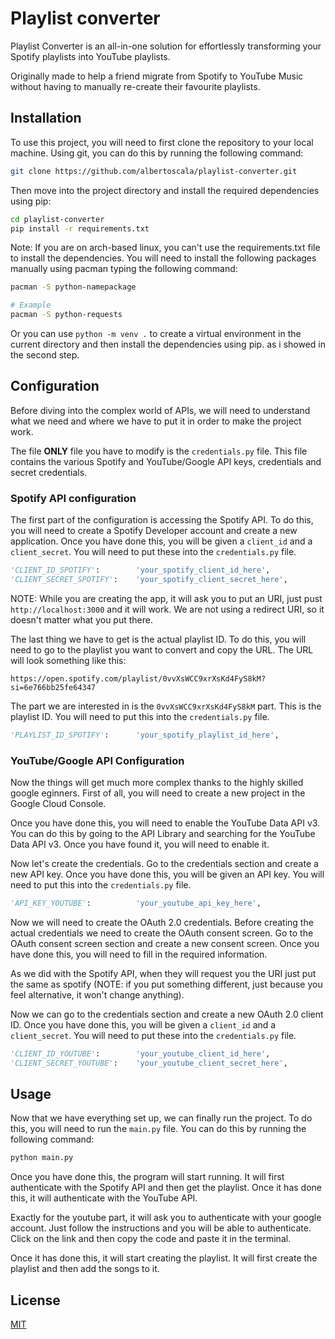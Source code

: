 # Playlist converter

Playlist Converter is an all-in-one solution for effortlessly transforming your Spotify playlists into YouTube playlists.

Originally made to help a friend migrate from Spotify to YouTube Music without having to manually re-create their favourite playlists.

## Installation

To use this project, you will need to first clone the repository to your local machine. Using git, you can do this by running the following command:

```bash
git clone https://github.com/albertoscala/playlist-converter.git
```

Then move into the project directory and install the required dependencies using pip:

```bash
cd playlist-converter
pip install -r requirements.txt
```

Note: If you are on arch-based linux, you can't use the requirements.txt file to install the dependencies. You will need to install the following packages manually using pacman typing the following command:

```bash
pacman -S python-namepackage

# Example
pacman -S python-requests
```

Or you can use `python -m venv .` to create a virtual environment in the current directory and then install the dependencies using pip. as i showed in the second step.

## Configuration

Before diving into the complex world of APIs, we will need to understand what we need and where we have to put it in order to make the project work.

The file **ONLY** file you have to modify is the `credentials.py` file. This file contains the various Spotify and YouTube/Google API keys, credentials and secret credentials. 

### Spotify API configuration

The first part of the configuration is accessing the Spotify API. To do this, you will need to create a Spotify Developer account and create a new application. Once you have done this, you will be given a `client_id` and a `client_secret`. You will need to put these into the `credentials.py` file.

```python
'CLIENT_ID_SPOTIFY':        'your_spotify_client_id_here',
'CLIENT_SECRET_SPOTIFY':    'your_spotify_client_secret_here',
```

NOTE: While you are creating the app, it will ask you to put an URI, just pust `http://localhost:3000` and it will work. We are not using a redirect URI, so it doesn't matter what you put there.

The last thing we have to get is the actual playlist ID. To do this, you will need to go to the playlist you want to convert and copy the URL. The URL will look something like this:

```
https://open.spotify.com/playlist/0vvXsWCC9xrXsKd4FyS8kM?si=6e766bb25fe64347
```

The part we are interested in is the `0vvXsWCC9xrXsKd4FyS8kM` part. This is the playlist ID. You will need to put this into the `credentials.py` file.

```python
'PLAYLIST_ID_SPOTIFY':      'your_spotify_playlist_id_here',
```

### YouTube/Google API Configuration

Now the things will get much more complex thanks to the highly skilled google eginners. First of all, you will need to create a new project in the Google Cloud Console. 

Once you have done this, you will need to enable the YouTube Data API v3. You can do this by going to the API Library and searching for the YouTube Data API v3. Once you have found it, you will need to enable it. 

Now let's create the credentials. Go to the credentials section and create a new API key. Once you have done this, you will be given an API key. You will need to put this into the `credentials.py` file.

```python
'API_KEY_YOUTUBE':          'your_youtube_api_key_here',
```

Now we will need to create the OAuth 2.0 credentials. Before creating the actual credentials we need to create the OAuth consent screen. Go to the OAuth consent screen section and create a new consent screen. Once you have done this, you will need to fill in the required information.

As we did with the Spotify API, when they will request you the URI just put the same as spotify (NOTE: if you put something different, just because you feel alternative, it won't change anything).

Now we can go to the credentials section and create a new OAuth 2.0 client ID. Once you have done this, you will be given a `client_id` and a `client_secret`. You will need to put these into the `credentials.py` file.

```python
'CLIENT_ID_YOUTUBE':        'your_youtube_client_id_here',
'CLIENT_SECRET_YOUTUBE':    'your_youtube_client_secret_here',
```

## Usage

Now that we have everything set up, we can finally run the project. To do this, you will need to run the `main.py` file. You can do this by running the following command:

```bash
python main.py
```

Once you have done this, the program will start running. It will first authenticate with the Spotify API and then get the playlist. Once it has done this, it will authenticate with the YouTube API. 

Exactly for the youtube part, it will ask you to authenticate with your google account. Just follow the instructions and you will be able to authenticate. Click on the link and then copy the code and paste it in the terminal.

Once it has done this, it will start creating the playlist. It will first create the playlist and then add the songs to it.

## License

[MIT](https://choosealicense.com/licenses/mit/)